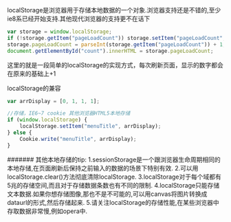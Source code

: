 localStorage是浏览器用于存储本地数据的一个对象.浏览器支持还是不错的,至少ie8系已经开始支持.其他现代浏览器的支持更不在话下
```js
var storage = window.localStorage;
if (!storage.getItem("pageLoadCount")) storage.setItem("pageLoadCount",0);
storage.pageLoadCount = parseInt(storage.getItem("pageLoadCount")) + 1;//必须格式转换
document.getElementById("count").innerHTML = storage.pageLoadCount;
```
这里的就是一段简单的localStorage的实现方式，每次刷新页面，显示的数字都会在原来的基础上+1

localStorage的兼容
```js
var arrDisplay = [0, 1, 1, 1];

//存储，IE6~7 cookie 其他浏览器HTML5本地存储
if (window.localStorage) {
    localStorage.setItem("menuTitle", arrDisplay);	
} else {
    Cookie.write("menuTitle", arrDisplay);	
}
```

####### 其他本地存储的tip:
1.sessionStorage是一个跟浏览器生命周期相同的本地存储,在页面刷新后保持之前输入的数据的场景下特别有效.
2.可以用localStorage.clear()方法彻底清除localStorage.
3.localStorage对于每个域都有5兆的存储空间,而且对于存储数据条数也有不同的限制.
4.localStorage只能存储文本数据.如果你想存储图像,那也不是不可能的,可以用canvas将图片转换成dataurl的形式,然后存储起来.
5.请关注localStorage的存储性能,在某些浏览器中存取数据非常慢,例如opera中.
